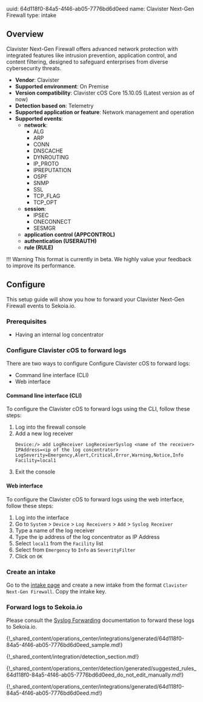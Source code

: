 uuid: 64d118f0-84a5-4f46-ab05-7776bd6d0eed
name: Clavister Next-Gen Firewall
type: intake

## Overview

Clavister Next-Gen Firewall offers advanced network protection with integrated features like intrusion prevention, application control, and content filtering, designed to safeguard enterprises from diverse cybersecurity threats.

- **Vendor**: Clavister
- **Supported environment**: On Premise
- **Version compatibility**: Clavister cOS Core 15.10.05 (Latest version as of now)
- **Detection based on**: Telemetry
- **Supported application or feature**: Network management and operation
- **Supported events**:
  - **network**:
    - ALG
    - ARP
    - CONN
    - DNSCACHE
    - DYNROUTING
    - IP_PROTO
    - IPREPUTATION
    - OSPF
    - SNMP
    - SSL
    - TCP_FLAG
    - TCP_OPT
  - **session**:
    - IPSEC
    - ONECONNECT
    - SESMGR
  - **application control (APPCONTROL)**
  - **authentication (USERAUTH)**
  - **rule (RULE)**

!!! Warning
    This format is currently in beta. We highly value your feedback to improve its performance.

## Configure

This setup guide will show you how to forward your Clavister Next-Gen Firewall events to Sekoia.io.

### Prerequisites

- Having an internal log concentrator

### Configure Clavister cOS to forward logs

There are two ways to configure Configure Clavister cOS to forward logs:

- Command line interface (CLI)
- Web interface

#### Command line interface (CLI)

To configure the Clavister cOS to forward logs using the CLI, follow these steps:

1. Log into the firewall console
2. Add a new log receiver
    ```shell
    Device:/> add LogReceiver LogReceiverSyslog <name of the receiver> IPAddress=<ip of the log concentrator> LogSeverity=Emergency,Alert,Critical,Error,Warning,Notice,Info Facility=local1
    ```
3. Exit the console

#### Web interface

To configure the Clavister cOS to forward logs using the web interface, follow these steps:

1. Log into the interface
2. Go to `System` > `Device` > `Log Receivers` > `Add` > `Syslog Receiver`
3. Type a name of the log receiver
4. Type the ip address of the log concentrator as IP Address
5. Select `local1` from the `Facility` list
6. Select from `Emergency` to `Info` as `SeverityFilter`
7. Click on `OK`

### Create an intake

Go to the [intake page](https://app.sekoia.io/operations/intakes) and create a new intake from the format `Clavister Next-Gen Firewall`. Copy the intake key.

### Forward logs to Sekoia.io

Please consult the [Syslog Forwarding](../../../ingestion_methods/sekoiaio_forwarder/) documentation to forward these logs to Sekoia.io.

{!_shared_content/operations_center/integrations/generated/64d118f0-84a5-4f46-ab05-7776bd6d0eed_sample.md!}

{!_shared_content/integration/detection_section.md!}

{!_shared_content/operations_center/detection/generated/suggested_rules_64d118f0-84a5-4f46-ab05-7776bd6d0eed_do_not_edit_manually.md!}

{!_shared_content/operations_center/integrations/generated/64d118f0-84a5-4f46-ab05-7776bd6d0eed.md!}
